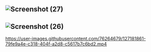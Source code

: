 ![Screenshot (27)](https://user-images.githubusercontent.com/76264679/127179856-10442551-30dd-4fc7-9cf6-04c9302ae355.png)
--------------------------------------------------------------------------------------------------------------------------------------------------------------------------------
![Screenshot (26)](https://user-images.githubusercontent.com/76264679/127179879-b7848a06-06bb-4be2-800e-b8fe1bc9f779.png)
--------------------------------------------------------------------------------------------------------------------------------------------------------------------------------


https://user-images.githubusercontent.com/76264679/127181861-79fe9a4e-c318-404f-a2d8-c5617b7c6bd2.mp4


